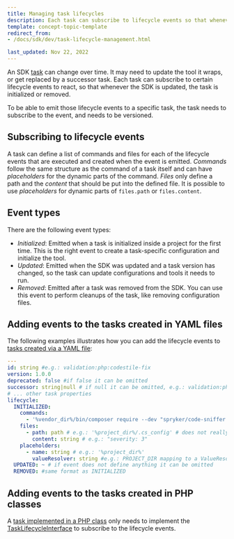 ```yaml
---
title: Managing task lifecycles
description: Each task can subscribe to lifecycle events so that whenever the SDK is updated, the tasks is initialized or removed.
template: concept-topic-template
redirect_from:
- /docs/sdk/dev/task-lifecycle-management.html

last_updated: Nov 22, 2022
---
```


An SDK [task](/docs/dg/dev/sdks/sdk/task.html) can change over time. It may need to update the tool it wraps, or get replaced by a successor task.
Each task can subscribe to certain lifecycle events to react, so that whenever the SDK is updated, the task is initialized or removed.

To be able to emit those lifecycle events to a specific task, the task needs to subscribe to the event, and needs to be versioned.

## Subscribing to lifecycle events

A task can define a list of commands and files for each of the lifecycle events that are executed and created when the event is emitted.
*Commands* follow the same structure as the command of a task itself and can have *placeholders* for the dynamic parts of the command.
*Files* only define a path and the *content* that should be put into the defined file. It is possible to use *placeholders* for dynamic parts of `files.path` or `files.content`.

## Event types

There are the following event types:

- *Initialized*: Emitted when a task is initialized inside a project for the first time. This is the right event to create a task-specific configuration and initialize the tool.  
- *Updated*: Emitted when the SDK was updated and a task version has changed, so the task can update configurations and tools it needs to run.
- *Removed*: Emitted after a task was removed from the SDK. You can use this event to perform cleanups of the task, like removing configuration files.

## Adding events to the tasks created in YAML files

The following examples illustrates how you can add the lifecycle events to [tasks created via a YAML file](/docs/dg/dev/sdks/sdk/extending-spryker-sdk.html#implementing-a-task-via-yaml-definition):

```yaml
---
id: string #e.g.: validation:php:codestile-fix
version: 1.0.0
deprecated: false #if false it can be omitted
successor: string|null # if null it can be omitted, e.g.: validation:php:codestyle-fix
# ... other task properties
lifecycle:
  INITIALIZED:
    commands:
      - '%vendor_dir%/bin/composer require --dev "spryker/code-sniffer: dev-master"'
    files:
      - path: path # e.g.: '%project_dir%/.cs_config' # does not really exist, only for the example
        content: string # e.g.: "severity: 3"
    placeholders:
      - name: string # e.g.: '%project_dir%'
        valueResolver: string #e.g.: PROJECT_DIR mapping to a ValueResolver
  UPDATED: ~ # if event does not define anything it can be omitted
  REMOVED: #same format as INITIALIZED
```

## Adding events to the tasks created in PHP classes

A [task implemented in a PHP class](/docs/dg/dev/sdks/sdk/extending-spryker-sdk.html#implementing-a-task-via-a-php-class) only needs to implement the [TaskLifecycleInterface](https://github.com/spryker-sdk/sdk/blob/master/src/Core/Domain/Entity/Lifecycle/TaskLifecycleInterface.php) to subscribe to the lifecycle events.
